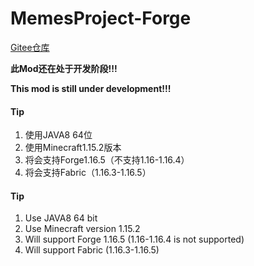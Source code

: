 # MemesProject-Forge 
[Gitee仓库](https://gitee.com/tex-true-studio/MemesProject-Forge/blob/master/src/main/resources/logo.png)

**此Mod还在处于开发阶段!!!**

**This mod is still under development!!!**

#### Tip

1.  使用JAVA8 64位
2.  使用Minecraft1.15.2版本
3.  将会支持Forge1.16.5（不支持1.16-1.16.4）
4.  将会支持Fabric（1.16.3-1.16.5）


#### Tip

1. Use JAVA8 64 bit 
2. Use Minecraft version 1.15.2 
3. Will support Forge 1.16.5 (1.16-1.16.4 is not supported) 
4. Will support Fabric (1.16.3-1.16.5)